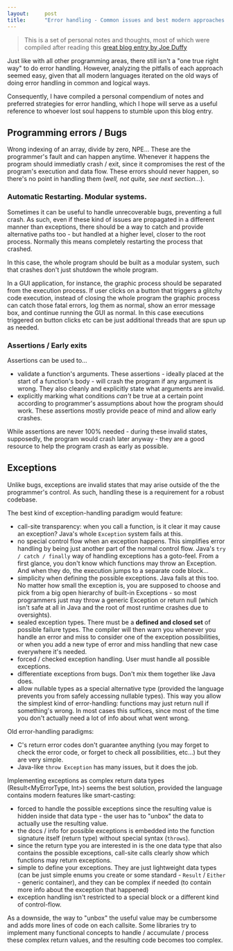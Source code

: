 ```yaml
---
layout:     post
title:      "Error handling - Common issues and best modern approaches."
---
```


> This is a set of personal notes and thoughts, most of which were compiled after reading this [great blog entry by Joe Duffy](https://joeduffyblog.com/2016/02/07/the-error-model/)

Just like with all other programming areas, there still isn't a "one true right way" to do error handling. However, analyzing the pitfalls of each approach seemed easy, given that all modern languages iterated on the old ways of doing error handling in common and logical ways.

Consequently, I have compiled a personal compendium of notes and preferred strategies for error handling, which I hope will serve as a useful reference to whoever lost soul happens to stumble upon this blog entry.

## Programming errors / Bugs
Wrong indexing of an array, divide by zero, NPE... These are the programmer's fault and can happen anytime. Whenever it happens the program should immediatly crash / exit, since it compromises the rest of the program's execution and data flow. These errors should never happen, so there's no point in handling them (_well, not quite, see next section..._).

### Automatic Restarting. Modular systems.
Sometimes it can be useful to handle unrecoverable bugs, preventing a full crash. As such, even if these kind of issues are propagated in a different manner than exceptions, there should be a way to catch and provide alternative paths too - but handled at a higher level, closer to the root process. Normally this means completely restarting the process that crashed.

In this case, the whole program should be built as a modular system, such that crashes don't just shutdown the whole program.

In a GUI application, for instance, the graphic process should be separated from the execution process. If user clicks on a button that triggers a glitchy code execution, instead of closing the whole program the graphic process can catch those fatal errors, log them as normal, show an error message box, and continue running the GUI as normal. In this case executions triggered on button clicks etc can be just additional threads that are spun up as needed.

### Assertions / Early exits
Assertions can be used to...
- validate a function's arguments. These assertions - ideally placed at the start of a function's body -  will crash the program if any argument is wrong. They also cleanly and explicitly state what arguments are invalid.
- explicitly marking what conditions _can't_ be true at a certain point according to programmer's assumptions about how the program should work. These assertions mostly provide peace of mind and allow early crashes.

While assertions are never 100% needed - during these invalid states, supposedly, the program would crash later anyway - they are a good resource to help the program crash as early as possible.

## Exceptions
Unlike bugs, exceptions are invalid states that may arise outside of the the programmer's control. As such, handling these is a requirement for a robust codebase.

The best kind of exception-handling paradigm would feature:
- call-site transparency: when you call a function, is it clear it may cause an exception? Java's whole `Exception` system fails at this.
- no special control flow when an exception happens. This simplifies error handling by being just another  part of the normal control flow. Java's `try / catch / finally` way of handling exceptions has a goto-feel. From a first glance, you don't know which functions may throw an Exception. And when they do, the execution jumps to a separate code block...
- simplicity when defining the possible exceptions. Java fails at this too. No matter how small the exception is, you are supposed to choose and pick from a big open hierarchy of built-in Exceptions - so most programmers just may throw a generic Exception or return null (which isn't safe at all in Java and the root of most runtime crashes due to oversights).
- sealed exception types. There must be a **defined and closed set** of possible failure types. The compiler will then warn you whenever you handle an error and miss to consider one of the exception possibilities, or when you add a new type of error and miss handling that new case everywhere it's needed.
- forced / checked exception handling. User must handle all possible exceptions.
- differentiate exceptions from bugs. Don't mix them together like Java does.
- allow nullable types as a special alternative type (provided the language prevents you from safely accessing nullable types). This way you allow the simplest kind of error-handling: functions may just return null if something's wrong. In most cases this suffices, since most of the time you don't actually need a lot of info about what went wrong.

Old error-handling paradigms:
- C's return error codes don't guarantee anything (you may forget to check the error code, or forget to check all possibilities, etc...) but they are very simple.
- Java-like `throw Exception` has many issues, but it does the job.

Implementing exceptions as complex return data types (Result<MyErrorType, Int>) seems the best solution, provided the language contains modern features like smart-casting:
- forced to handle the possible exceptions since the resulting value is hidden inside that data type - the user has to "unbox" the data to actually use the resulting value.
- the docs / info for possible exceptions is embedded into the function signature itself (return type) without special syntax (`throws`).
- since the return type you are interested in is the one data type that also contains the possible exceptions, call-site calls clearly show which functions may return exceptions.
- simple to define your exceptions. They are just lightweight data types (can be just simple enums you create or some standard - `Result` / `Either` - generic container), and they can be complex if needed (to contain more info about the exception that happened)
- exception handling isn't restricted to a special block or a different kind of control-flow.

As a downside, the way to "unbox" the useful value may be cumbersome and adds more lines of code on each callsite. Some libraries try to implement many functional concepts to handle / accumulate / process these complex return values, and the resulting code becomes too complex.
